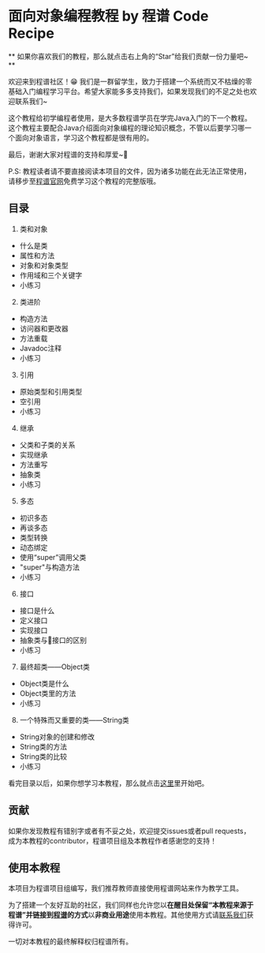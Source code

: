 # 面向对象编程教程 by 程谱 Code Recipe

** 如果你喜欢我们的教程，那么就点击右上角的“Star”给我们贡献一份力量吧~ **

欢迎来到程谱社区！😁 我们是一群留学生，致力于搭建一个系统而又不枯燥的零基础入门编程学习平台。希望大家能多多支持我们，如果发现我们的不足之处也欢迎联系我们~

这个教程给初学编程者使用，是大多数程谱学员在学完Java入门的下一个教程。这个教程主要配合Java介绍面向对象编程的理论知识概念，不管以后要学习哪一个面向对象语言，学习这个教程都是很有用的。

最后，谢谢大家对程谱的支持和厚爱~💖

P.S: 教程读者请不要直接阅读本项目的文件，因为诸多功能在此无法正常使用，请移步至[程谱官网](https://coderecipe.cn/learn/1)免费学习这个教程的完整版哦。

目录
------
1. 类和对象
  * 什么是类
  * 属性和方法
  * 对象和对象类型
  * 作用域和三个关键字
  * 小练习
2. 类进阶
  * 构造方法
  * 访问器和更改器
  * 方法重载
  * Javadoc注释
  * 小练习
3. 引用
  * 原始类型和引用类型
  * 空引用
  * 小练习
4. 继承
  * 父类和子类的关系
  * 实现继承
  * 方法重写
  * 抽象类
  * 小练习
5. 多态
  * 初识多态
  * 再谈多态
  * 类型转换
  * 动态绑定
  * 使用“super”调用父类
  * "super"与构造方法
  * 小练习
6. 接口
  * 接口是什么
  * 定义接口
  * 实现接口
  * 抽象类与接口的区别
  * 小练习
7. 最终超类——Object类
  * Object类是什么
  * Object类里的方法
  * 小练习
8. 一个特殊而又重要的类——String类
  * String对象的创建和修改
  * String类的方法
  * String类的比较
  * 小练习

看完目录以后，如果你想学习本教程，那么就点击[这里](https://coderecipe.cn/learn/1)里开始吧。

贡献
------
如果你发现教程有错别字或者有不妥之处，欢迎提交issues或者pull requests，成为本教程的contributor，程谱项目组及本教程作者感谢您的支持！

使用本教程
------
本项目为程谱项目组编写，我们推荐教师直接使用程谱网站来作为教学工具。

为了搭建一个友好互助的社区，我们同样也允许您以**在醒目处保留“本教程来源于程谱”并链接到[程谱](https://coderecipe.cn/learn/1)的方式**以**非商业用途**使用本教程。其他使用方式请[联系我们](mailto:cr@coderecipe.cn)获得许可。

一切对本教程的最终解释权归程谱所有。

